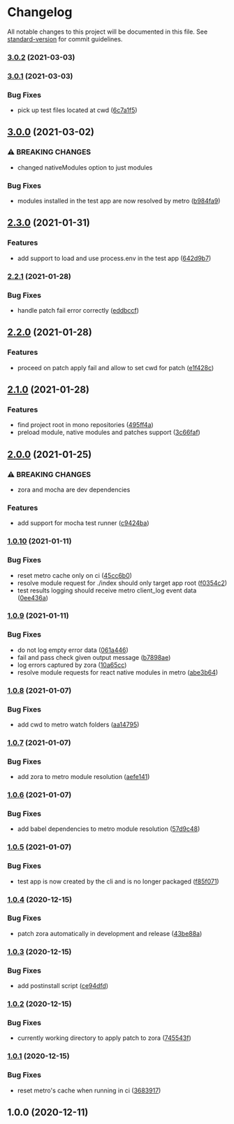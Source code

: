 # Changelog

All notable changes to this project will be documented in this file. See [standard-version](https://github.com/conventional-changelog/standard-version) for commit guidelines.

### [3.0.2](https://github.com/acostalima/react-native-test-runner/compare/v3.0.1...v3.0.2) (2021-03-03)

### [3.0.1](https://github.com/acostalima/react-native-test-runner/compare/v3.0.0...v3.0.1) (2021-03-03)


### Bug Fixes

* pick up test files located at cwd ([6c7a1f5](https://github.com/acostalima/react-native-test-runner/commit/6c7a1f5d1e078faec4179a79f5f33e7a53a0e140))

## [3.0.0](https://github.com/acostalima/react-native-test-runner/compare/v2.3.0...v3.0.0) (2021-03-02)


### ⚠ BREAKING CHANGES

* changed nativeModules option to just modules

### Bug Fixes

* modules installed in the test app are now resolved by metro ([b984fa9](https://github.com/acostalima/react-native-test-runner/commit/b984fa95446dd1612f7cc2fbd1f16a962f4137ea))

## [2.3.0](https://github.com/acostalima/react-native-test-runner/compare/v2.2.1...v2.3.0) (2021-01-31)


### Features

* add support to load and use process.env in the test app ([642d9b7](https://github.com/acostalima/react-native-test-runner/commit/642d9b70f030fe32909842f2e46328ad843a2035))

### [2.2.1](https://github.com/acostalima/react-native-test-runner/compare/v2.2.0...v2.2.1) (2021-01-28)


### Bug Fixes

* handle patch fail error correctly ([eddbccf](https://github.com/acostalima/react-native-test-runner/commit/eddbccffb5389d26e8ee78ee3bb8ee9dea8e420f))

## [2.2.0](https://github.com/acostalima/react-native-test-runner/compare/v2.1.0...v2.2.0) (2021-01-28)


### Features

* proceed on patch apply fail and allow to set cwd for patch ([e1f428c](https://github.com/acostalima/react-native-test-runner/commit/e1f428ce4166ca74b0669cb5a742d69d7edd1379))

## [2.1.0](https://github.com/acostalima/react-native-test-runner/compare/v2.0.0...v2.1.0) (2021-01-28)


### Features

* find project root in mono repositories ([495ff4a](https://github.com/acostalima/react-native-test-runner/commit/495ff4aa432124de3422d077d001022fc1daabd6))
* preload module, native modules and patches support ([3c66faf](https://github.com/acostalima/react-native-test-runner/commit/3c66faf9825551318ea2970d94f578c32631d518))

## [2.0.0](https://github.com/acostalima/react-native-test-runner/compare/v1.0.10...v2.0.0) (2021-01-25)


### ⚠ BREAKING CHANGES

* zora and mocha are dev dependencies

### Features

* add support for mocha test runner ([c9424ba](https://github.com/acostalima/react-native-test-runner/commit/c9424bab29c238621aedceb73cbc9ca5d0a3336f))

### [1.0.10](https://github.com/acostalima/react-native-test-runner/compare/v1.0.9...v1.0.10) (2021-01-11)


### Bug Fixes

* reset metro cache only on ci ([45cc6b0](https://github.com/acostalima/react-native-test-runner/commit/45cc6b09323beef9a8372fa8be5c1d357bfb9b1c))
* resolve module request for ./index should only target app root ([f0354c2](https://github.com/acostalima/react-native-test-runner/commit/f0354c2bd633c8474c1e4d7d020b3d459d8325ea))
* test results logging should receive metro client_log event data ([0ee436a](https://github.com/acostalima/react-native-test-runner/commit/0ee436a82d2de71548310470b7679c8a57764336))

### [1.0.9](https://github.com/acostalima/react-native-test-runner/compare/v1.0.8...v1.0.9) (2021-01-11)


### Bug Fixes

* do not log empty error data ([061a446](https://github.com/acostalima/react-native-test-runner/commit/061a446ad8ad76d96ebf97f92a7332001a3fd2c1))
* fail and pass check given output message ([b7898ae](https://github.com/acostalima/react-native-test-runner/commit/b7898ae99577598c5872dd08fd7226e789bb8c62))
* log errors captured by zora ([10a65cc](https://github.com/acostalima/react-native-test-runner/commit/10a65cc0e7cc1d4d99f72bdb1cb1c2e79d5fd9dd))
* resolve module requests for react native modules in metro ([abe3b64](https://github.com/acostalima/react-native-test-runner/commit/abe3b648529a35c0878e7f7b1963f9146e24b1e5))

### [1.0.8](https://github.com/acostalima/react-native-test-runner/compare/v1.0.7...v1.0.8) (2021-01-07)


### Bug Fixes

* add cwd to metro watch folders ([aa14795](https://github.com/acostalima/react-native-test-runner/commit/aa147959fca6c965d719a7372dcd1e23d079596d))

### [1.0.7](https://github.com/acostalima/react-native-test-runner/compare/v1.0.6...v1.0.7) (2021-01-07)


### Bug Fixes

* add zora to metro module resolution ([aefe141](https://github.com/acostalima/react-native-test-runner/commit/aefe14177d93bae5121bc2654db09793ca545d2e))

### [1.0.6](https://github.com/acostalima/react-native-test-runner/compare/v1.0.5...v1.0.6) (2021-01-07)


### Bug Fixes

* add babel dependencies to metro module resolution ([57d9c48](https://github.com/acostalima/react-native-test-runner/commit/57d9c48447441a37dcee2ae290335941f7e943b0))

### [1.0.5](https://github.com/acostalima/react-native-test-runner/compare/v1.0.4...v1.0.5) (2021-01-07)


### Bug Fixes

* test app is now created by the cli and is no longer packaged ([f85f071](https://github.com/acostalima/react-native-test-runner/commit/f85f07161646664ed6e83aa34c87f1bac05f77fd))

### [1.0.4](https://github.com/acostalima/react-native-test-runner/compare/v1.0.3...v1.0.4) (2020-12-15)


### Bug Fixes

* patch zora automatically in development and release ([43be88a](https://github.com/acostalima/react-native-test-runner/commit/43be88a3acbc07b1775e42d07f792a76a09a4603))

### [1.0.3](https://github.com/acostalima/react-native-test-runner/compare/v1.0.2...v1.0.3) (2020-12-15)


### Bug Fixes

* add postinstall script ([ce94dfd](https://github.com/acostalima/react-native-test-runner/commit/ce94dfd0cfd7895535e8b6501a227a18cb15c5a6))

### [1.0.2](https://github.com/acostalima/react-native-test-runner/compare/v1.0.1...v1.0.2) (2020-12-15)


### Bug Fixes

* currently working directory to apply patch to zora ([745543f](https://github.com/acostalima/react-native-test-runner/commit/745543feaf28da720f2e9ba890da1c383cbe41ec))

### [1.0.1](https://github.com/acostalima/react-native-test-runner/compare/v1.0.0...v1.0.1) (2020-12-15)


### Bug Fixes

* reset metro's cache when running in ci ([3683917](https://github.com/acostalima/react-native-test-runner/commit/368391770bb66622999f90f4972dd65b5c1ea0f4))

## 1.0.0 (2020-12-11)
